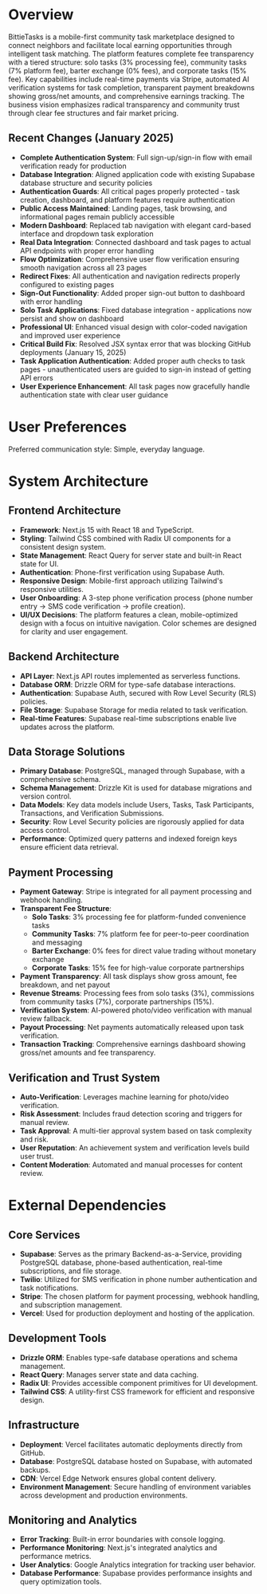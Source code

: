 # Overview

BittieTasks is a mobile-first community task marketplace designed to connect neighbors and facilitate local earning opportunities through intelligent task matching. The platform features complete fee transparency with a tiered structure: solo tasks (3% processing fee), community tasks (7% platform fee), barter exchange (0% fees), and corporate tasks (15% fee). Key capabilities include real-time payments via Stripe, automated AI verification systems for task completion, transparent payment breakdowns showing gross/net amounts, and comprehensive earnings tracking. The business vision emphasizes radical transparency and community trust through clear fee structures and fair market pricing.

## Recent Changes (January 2025)

- **Complete Authentication System**: Full sign-up/sign-in flow with email verification ready for production
- **Database Integration**: Aligned application code with existing Supabase database structure and security policies  
- **Authentication Guards**: All critical pages properly protected - task creation, dashboard, and platform features require authentication
- **Public Access Maintained**: Landing pages, task browsing, and informational pages remain publicly accessible
- **Modern Dashboard**: Replaced tab navigation with elegant card-based interface and dropdown task exploration
- **Real Data Integration**: Connected dashboard and task pages to actual API endpoints with proper error handling
- **Flow Optimization**: Comprehensive user flow verification ensuring smooth navigation across all 23 pages
- **Redirect Fixes**: All authentication and navigation redirects properly configured to existing pages
- **Sign-Out Functionality**: Added proper sign-out button to dashboard with error handling
- **Solo Task Applications**: Fixed database integration - applications now persist and show on dashboard
- **Professional UI**: Enhanced visual design with color-coded navigation and improved user experience
- **Critical Build Fix**: Resolved JSX syntax error that was blocking GitHub deployments (January 15, 2025)
- **Task Application Authentication**: Added proper auth checks to task pages - unauthenticated users are guided to sign-in instead of getting API errors
- **User Experience Enhancement**: All task pages now gracefully handle authentication state with clear user guidance

# User Preferences

Preferred communication style: Simple, everyday language.

# System Architecture

## Frontend Architecture
- **Framework**: Next.js 15 with React 18 and TypeScript.
- **Styling**: Tailwind CSS combined with Radix UI components for a consistent design system.
- **State Management**: React Query for server state and built-in React state for UI.
- **Authentication**: Phone-first verification using Supabase Auth.
- **Responsive Design**: Mobile-first approach utilizing Tailwind's responsive utilities.
- **User Onboarding**: A 3-step phone verification process (phone number entry → SMS code verification → profile creation).
- **UI/UX Decisions**: The platform features a clean, mobile-optimized design with a focus on intuitive navigation. Color schemes are designed for clarity and user engagement.

## Backend Architecture
- **API Layer**: Next.js API routes implemented as serverless functions.
- **Database ORM**: Drizzle ORM for type-safe database interactions.
- **Authentication**: Supabase Auth, secured with Row Level Security (RLS) policies.
- **File Storage**: Supabase Storage for media related to task verification.
- **Real-time Features**: Supabase real-time subscriptions enable live updates across the platform.

## Data Storage Solutions
- **Primary Database**: PostgreSQL, managed through Supabase, with a comprehensive schema.
- **Schema Management**: Drizzle Kit is used for database migrations and version control.
- **Data Models**: Key data models include Users, Tasks, Task Participants, Transactions, and Verification Submissions.
- **Security**: Row Level Security policies are rigorously applied for data access control.
- **Performance**: Optimized query patterns and indexed foreign keys ensure efficient data retrieval.

## Payment Processing
- **Payment Gateway**: Stripe is integrated for all payment processing and webhook handling.
- **Transparent Fee Structure**:
    - **Solo Tasks**: 3% processing fee for platform-funded convenience tasks
    - **Community Tasks**: 7% platform fee for peer-to-peer coordination and messaging
    - **Barter Exchange**: 0% fees for direct value trading without monetary exchange
    - **Corporate Tasks**: 15% fee for high-value corporate partnerships
- **Payment Transparency**: All task displays show gross amount, fee breakdown, and net payout
- **Revenue Streams**: Processing fees from solo tasks (3%), commissions from community tasks (7%), corporate partnerships (15%).
- **Verification System**: AI-powered photo/video verification with manual review fallback.
- **Payout Processing**: Net payments automatically released upon task verification.
- **Transaction Tracking**: Comprehensive earnings dashboard showing gross/net amounts and fee transparency.

## Verification and Trust System
- **Auto-Verification**: Leverages machine learning for photo/video verification.
- **Risk Assessment**: Includes fraud detection scoring and triggers for manual review.
- **Task Approval**: A multi-tier approval system based on task complexity and risk.
- **User Reputation**: An achievement system and verification levels build user trust.
- **Content Moderation**: Automated and manual processes for content review.

# External Dependencies

## Core Services
- **Supabase**: Serves as the primary Backend-as-a-Service, providing PostgreSQL database, phone-based authentication, real-time subscriptions, and file storage.
- **Twilio**: Utilized for SMS verification in phone number authentication and task notifications.
- **Stripe**: The chosen platform for payment processing, webhook handling, and subscription management.
- **Vercel**: Used for production deployment and hosting of the application.

## Development Tools
- **Drizzle ORM**: Enables type-safe database operations and schema management.
- **React Query**: Manages server state and data caching.
- **Radix UI**: Provides accessible component primitives for UI development.
- **Tailwind CSS**: A utility-first CSS framework for efficient and responsive design.

## Infrastructure
- **Deployment**: Vercel facilitates automatic deployments directly from GitHub.
- **Database**: PostgreSQL database hosted on Supabase, with automated backups.
- **CDN**: Vercel Edge Network ensures global content delivery.
- **Environment Management**: Secure handling of environment variables across development and production environments.

## Monitoring and Analytics
- **Error Tracking**: Built-in error boundaries with console logging.
- **Performance Monitoring**: Next.js's integrated analytics and performance metrics.
- **User Analytics**: Google Analytics integration for tracking user behavior.
- **Database Performance**: Supabase provides performance insights and query optimization tools.